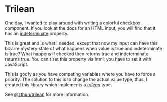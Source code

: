 # Trilean

One day, I wanted to play around with writing a colorful checkbox component. If
you look at the docs for an HTML input, you will find that it has an
[indeterminate](https://www.w3schools.com/jsref/prop_checkbox_indeterminate.asp)
property.

This is great and is what I needed, except that now my input can have this
bizarre mystery state of what happens when value is true and indeterminate is
true? What happens if checked then returns true and indeterminate returns true.
You can't set this property via html; you have to set it with JavaScript.

This is goofy as you have competing variables where you have to force a
priority. The solution to this is to change the actual value type, thus, I
created this library which implements a
[_trilean_](https://en.wikipedia.org/wiki/Three-valued_logic) type.

See [@zthun/trilean](./packages/trilean/README.md) for more information.
